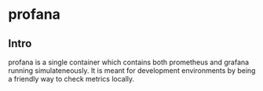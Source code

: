 # profana

## Intro
profana is a single container which contains both prometheus and grafana running simulateneously. It is meant for development 
environments by being a friendly way to check metrics locally.
